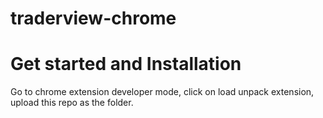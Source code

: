 # traderview-chrome

# Get started and Installation
Go to chrome extension developer mode, click on load unpack extension, upload this repo as the folder.

